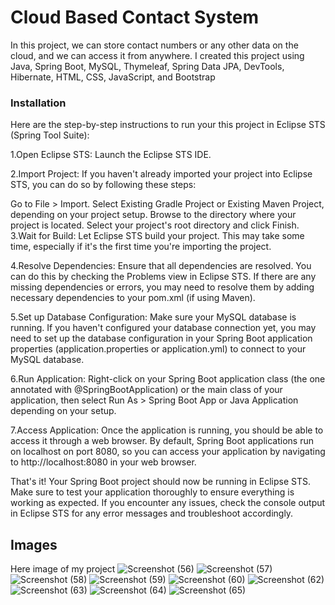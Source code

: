 # Cloud Based Contact System

In this project, we can store contact numbers or any other data on the cloud, and we can access it from anywhere. I created this project using Java, Spring Boot, MySQL, Thymeleaf, Spring Data JPA, DevTools, Hibernate, HTML, CSS, JavaScript, and Bootstrap

### Installation
Here are the step-by-step instructions to run your this project in Eclipse STS (Spring Tool Suite):

1.Open Eclipse STS: Launch the Eclipse STS IDE.

2.Import Project: If you haven't already imported your project into Eclipse STS, you can do so by following these steps:

Go to File > Import. Select Existing Gradle Project or Existing Maven Project, depending on your project setup. Browse to the directory where your project is located. Select your project's root directory and click Finish. 3.Wait for Build: Let Eclipse STS build your project. This may take some time, especially if it's the first time you're importing the project.

4.Resolve Dependencies: Ensure that all dependencies are resolved. You can do this by checking the Problems view in Eclipse STS. If there are any missing dependencies or errors, you may need to resolve them by adding necessary dependencies to your pom.xml (if using Maven).

5.Set up Database Configuration: Make sure your MySQL database is running. If you haven't configured your database connection yet, you may need to set up the database configuration in your Spring Boot application properties (application.properties or application.yml) to connect to your MySQL database.

6.Run Application: Right-click on your Spring Boot application class (the one annotated with @SpringBootApplication) or the main class of your application, then select Run As > Spring Boot App or Java Application depending on your setup.

7.Access Application: Once the application is running, you should be able to access it through a web browser. By default, Spring Boot applications run on localhost on port 8080, so you can access your application by navigating to http://localhost:8080 in your web browser.

That's it! Your Spring Boot project should now be running in Eclipse STS. Make sure to test your application thoroughly to ensure everything is working as expected. If you encounter any issues, check the console output in Eclipse STS for any error messages and troubleshoot accordingly.

## Images
Here image of my project
![Screenshot (56)](https://github.com/mohdashraf1234/CloudContactBaseContactSystemApplication/assets/98030979/44d4a090-033c-46d2-a73c-72e012bc4a38)
![Screenshot (57)](https://github.com/mohdashraf1234/CloudContactBaseContactSystemApplication/assets/98030979/b1110084-9f93-4d59-ab60-d398c0cb6556)
![Screenshot (58)](https://github.com/mohdashraf1234/CloudContactBaseContactSystemApplication/assets/98030979/9bea52bb-f41f-4b48-bba9-f920eb5a8082)
![Screenshot (59)](https://github.com/mohdashraf1234/CloudContactBaseContactSystemApplication/assets/98030979/23ae3a95-fbc8-46ef-a09c-37eb7a80cde0)
![Screenshot (60)](https://github.com/mohdashraf1234/CloudContactBaseContactSystemApplication/assets/98030979/6c3e6921-abb0-4745-8160-ebd32a26614d)
![Screenshot (62)](https://github.com/mohdashraf1234/CloudContactBaseContactSystemApplication/assets/98030979/39d7d139-4771-44d5-aea9-2e9aa2b9ffc5)
![Screenshot (63)](https://github.com/mohdashraf1234/CloudContactBaseContactSystemApplication/assets/98030979/7f029e5a-e959-4acf-bf8c-f17a994b6f1c)
![Screenshot (64)](https://github.com/mohdashraf1234/CloudContactBaseContactSystemApplication/assets/98030979/ef8365af-a44f-476d-b564-3d289cb89c75)
![Screenshot (65)](https://github.com/mohdashraf1234/CloudContactBaseContactSystemApplication/assets/98030979/41d6a76c-8e8a-415f-b5f6-464fa1b738be)
